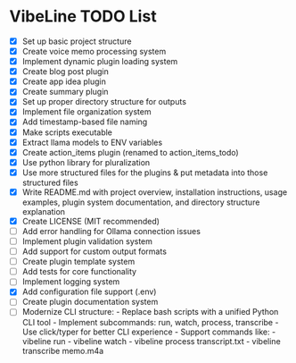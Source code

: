 # VibeLine TODO List

- [x] Set up basic project structure
- [x] Create voice memo processing system
- [x] Implement dynamic plugin loading system
- [x] Create blog post plugin
- [x] Create app idea plugin
- [x] Create summary plugin
- [x] Set up proper directory structure for outputs
- [x] Implement file organization system
- [x] Add timestamp-based file naming
- [x] Make scripts executable
- [x] Extract llama models to ENV variables
- [x] Create action_items plugin (renamed to action_items_todo)
- [x] Use python library for pluralization
- [x] Use more structured files for the plugins & put metadata into those structured files
- [x] Write README.md with project overview, installation instructions, usage examples, plugin system documentation, and directory structure explanation
- [x] Create LICENSE (MIT recommended)
- [ ] Add error handling for Ollama connection issues
- [ ] Implement plugin validation system
- [ ] Add support for custom output formats
- [ ] Create plugin template system
- [ ] Add tests for core functionality
- [ ] Implement logging system
- [x] Add configuration file support (.env)
- [ ] Create plugin documentation system
- [ ] Modernize CLI structure:
      - Replace bash scripts with a unified Python CLI tool
      - Implement subcommands: run, watch, process, transcribe
      - Use click/typer for better CLI experience
      - Support commands like:
        - vibeline run
        - vibeline watch
        - vibeline process transcript.txt
        - vibeline transcribe memo.m4a 